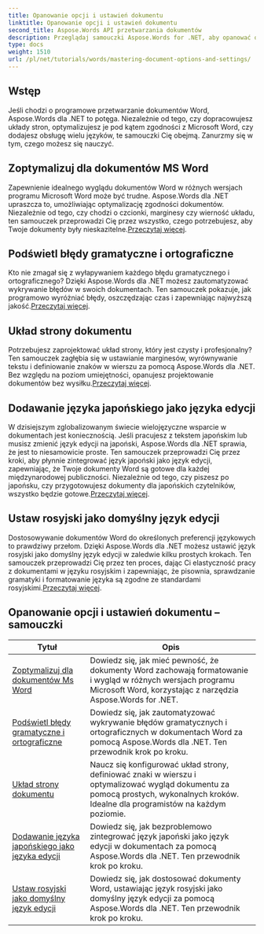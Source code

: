 ```yaml
---
title: Opanowanie opcji i ustawień dokumentu
linktitle: Opanowanie opcji i ustawień dokumentu
second_title: Aspose.Words API przetwarzania dokumentów
description: Przeglądaj samouczki Aspose.Words for .NET, aby opanować opcje i ustawienia dokumentu. Naucz się optymalizacji dla programu Word, sprawdzania gramatyki, układów stron i języków edycji.
type: docs
weight: 1510
url: /pl/net/tutorials/words/mastering-document-options-and-settings/
---
```

## Wstęp

Jeśli chodzi o programowe przetwarzanie dokumentów Word, Aspose.Words dla .NET to potęga. Niezależnie od tego, czy dopracowujesz układy stron, optymalizujesz je pod kątem zgodności z Microsoft Word, czy dodajesz obsługę wielu języków, te samouczki Cię obejmą. Zanurzmy się w tym, czego możesz się nauczyć.

## Zoptymalizuj dla dokumentów MS Word
 Zapewnienie idealnego wyglądu dokumentów Word w różnych wersjach programu Microsoft Word może być trudne. Aspose.Words dla .NET upraszcza to, umożliwiając optymalizację zgodności dokumentów. Niezależnie od tego, czy chodzi o czcionki, marginesy czy wierność układu, ten samouczek przeprowadzi Cię przez wszystko, czego potrzebujesz, aby Twoje dokumenty były nieskazitelne.[Przeczytaj więcej](./optimize-for-ms-word-document/).

## Podświetl błędy gramatyczne i ortograficzne
 Kto nie zmagał się z wyłapywaniem każdego błędu gramatycznego i ortograficznego? Dzięki Aspose.Words dla .NET możesz zautomatyzować wykrywanie błędów w swoich dokumentach. Ten samouczek pokazuje, jak programowo wyróżniać błędy, oszczędzając czas i zapewniając najwyższą jakość.[Przeczytaj więcej](./highlight-grammatical-and-spelling-errors/).

## Układ strony dokumentu
Potrzebujesz zaprojektować układ strony, który jest czysty i profesjonalny? Ten samouczek zagłębia się w ustawianie marginesów, wyrównywanie tekstu i definiowanie znaków w wierszu za pomocą Aspose.Words dla .NET. Bez względu na poziom umiejętności, opanujesz projektowanie dokumentów bez wysiłku.[Przeczytaj więcej](./document-page-layout/).

## Dodawanie języka japońskiego jako języka edycji
 W dzisiejszym zglobalizowanym świecie wielojęzyczne wsparcie w dokumentach jest koniecznością. Jeśli pracujesz z tekstem japońskim lub musisz zmienić język edycji na japoński, Aspose.Words dla .NET sprawia, że jest to niesamowicie proste. Ten samouczek przeprowadzi Cię przez kroki, aby płynnie zintegrować język japoński jako język edycji, zapewniając, że Twoje dokumenty Word są gotowe dla każdej międzynarodowej publiczności. Niezależnie od tego, czy piszesz po japońsku, czy przygotowujesz dokumenty dla japońskich czytelników, wszystko będzie gotowe.[Przeczytaj więcej](./adding-japanese-as-editing-languages/).

## Ustaw rosyjski jako domyślny język edycji
Dostosowywanie dokumentów Word do określonych preferencji językowych to prawdziwy przełom. Dzięki Aspose.Words dla .NET możesz ustawić język rosyjski jako domyślny język edycji w zaledwie kilku prostych krokach. Ten samouczek przeprowadzi Cię przez ten proces, dając Ci elastyczność pracy z dokumentami w języku rosyjskim i zapewniając, że pisownia, sprawdzanie gramatyki i formatowanie języka są zgodne ze standardami rosyjskimi.[Przeczytaj więcej](./set-russian-as-default-edit-language/).


 ## Opanowanie opcji i ustawień dokumentu – samouczki
| Tytuł | Opis |
| --- | --- |
| [Zoptymalizuj dla dokumentów Ms Word](./optimize-for-ms-word-document/) | Dowiedz się, jak mieć pewność, że dokumenty Word zachowają formatowanie i wygląd w różnych wersjach programu Microsoft Word, korzystając z narzędzia Aspose.Words for .NET. |
| [Podświetl błędy gramatyczne i ortograficzne](./highlight-grammatical-and-spelling-errors/) | Dowiedz się, jak zautomatyzować wykrywanie błędów gramatycznych i ortograficznych w dokumentach Word za pomocą Aspose.Words dla .NET. Ten przewodnik krok po kroku. |
| [Układ strony dokumentu](./document-page-layout/) | Naucz się konfigurować układ strony, definiować znaki w wierszu i optymalizować wygląd dokumentu za pomocą prostych, wykonalnych kroków. Idealne dla programistów na każdym poziomie. |
| [Dodawanie języka japońskiego jako języka edycji](./adding-japanese-as-editing-languages/) | Dowiedz się, jak bezproblemowo zintegrować język japoński jako język edycji w dokumentach za pomocą Aspose.Words dla .NET. Ten przewodnik krok po kroku. |
| [Ustaw rosyjski jako domyślny język edycji](./set-russian-as-default-edit-language/) | Dowiedz się, jak dostosować dokumenty Word, ustawiając język rosyjski jako domyślny język edycji za pomocą Aspose.Words dla .NET. Ten przewodnik krok po kroku. |